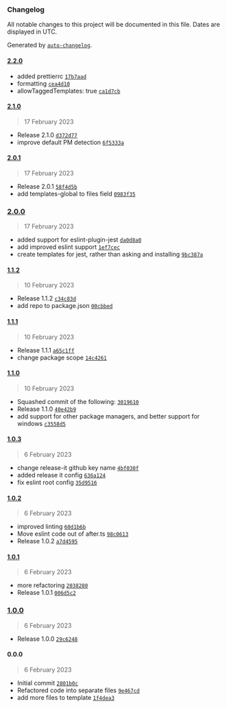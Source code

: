 ### Changelog

All notable changes to this project will be documented in this file. Dates are displayed in UTC.

Generated by [`auto-changelog`](https://github.com/CookPete/auto-changelog).

#### [2.2.0](https://github.com/aarondill/create-ts/compare/2.1.0...2.2.0)

- added prettierrc [`17b7aad`](https://github.com/aarondill/create-ts/commit/17b7aadbdb8868785f1c66e205badd4c01faf134)
- formatting [`cea4d10`](https://github.com/aarondill/create-ts/commit/cea4d10a4c6e208ab70d57a2f058acbc788ef07d)
- allowTaggedTemplates: true [`ca1d7cb`](https://github.com/aarondill/create-ts/commit/ca1d7cbf3de129def50737806970724d0c46f256)

#### [2.1.0](https://github.com/aarondill/create-ts/compare/2.0.1...2.1.0)

> 17 February 2023

- Release 2.1.0 [`d372d77`](https://github.com/aarondill/create-ts/commit/d372d77f76f40b94b88020ebcbb1668016390561)
- improve default PM detection [`6f5333a`](https://github.com/aarondill/create-ts/commit/6f5333a5650bb45f12604214f2a869626b8297ea)

#### [2.0.1](https://github.com/aarondill/create-ts/compare/2.0.0...2.0.1)

> 17 February 2023

- Release 2.0.1 [`58f4d5b`](https://github.com/aarondill/create-ts/commit/58f4d5b74ffa09c6375f70c183e0a782306c76f6)
- add templates-global to files field [`0983f35`](https://github.com/aarondill/create-ts/commit/0983f35545d26cd9c917d85f0d679cc00e56ed8f)

### [2.0.0](https://github.com/aarondill/create-ts/compare/1.1.2...2.0.0)

> 17 February 2023

- added support for eslint-plugin-jest [`da0d8a0`](https://github.com/aarondill/create-ts/commit/da0d8a0e44cb53bc03aadb84a978704e8d0bfac6)
- add improved eslint support [`1ef7cec`](https://github.com/aarondill/create-ts/commit/1ef7cec31f8634875cea05dd9510a2f28975dc7a)
- create templates for jest, rather than asking and installing [`9bc387a`](https://github.com/aarondill/create-ts/commit/9bc387a4dab4588dabd5ebc9104db3b2492ac1a8)

#### [1.1.2](https://github.com/aarondill/create-ts/compare/1.1.1...1.1.2)

> 10 February 2023

- Release 1.1.2 [`c34c83d`](https://github.com/aarondill/create-ts/commit/c34c83db18b55b58c4bd38c61165e529b739eb26)
- add repo to package.json [`00cbbed`](https://github.com/aarondill/create-ts/commit/00cbbed51d7e7275c3779b01170507cc2ed77f6f)

#### [1.1.1](https://github.com/aarondill/create-ts/compare/1.1.0...1.1.1)

> 10 February 2023

- Release 1.1.1 [`a65c1ff`](https://github.com/aarondill/create-ts/commit/a65c1ff0c42c810633ceeeba3f7c42d840cf5629)
- change package scope [`14c4261`](https://github.com/aarondill/create-ts/commit/14c4261877f4c9310cb873c957d2b9dce20aa406)

#### [1.1.0](https://github.com/aarondill/create-ts/compare/1.0.3...1.1.0)

> 10 February 2023

- Squashed commit of the following: [`3019610`](https://github.com/aarondill/create-ts/commit/3019610c68b306dcb711e45452045057832baebf)
- Release 1.1.0 [`40e42b9`](https://github.com/aarondill/create-ts/commit/40e42b9cb296ef1746cedc4a3a4870e2d4d24a28)
- add support for other package managers, and better support for windows [`c3558d5`](https://github.com/aarondill/create-ts/commit/c3558d55786e9d949577148dd49ef67aaacc54f4)

#### [1.0.3](https://github.com/aarondill/create-ts/compare/1.0.2...1.0.3)

> 6 February 2023

- change release-it github key name [`4bf030f`](https://github.com/aarondill/create-ts/commit/4bf030f48eb60d4ec82b80bd23183e334bd15c00)
- added release it config [`636a124`](https://github.com/aarondill/create-ts/commit/636a124cf57035990f14090060fdb38a461f1a57)
- fix eslint root config [`35d9516`](https://github.com/aarondill/create-ts/commit/35d9516d68f493101279d82746cf05db6d968fa2)

#### [1.0.2](https://github.com/aarondill/create-ts/compare/1.0.1...1.0.2)

> 6 February 2023

- improved linting [`60d1b6b`](https://github.com/aarondill/create-ts/commit/60d1b6b42ce44aed7caac15cc7005189cd0136c4)
- Move eslint code out of after.ts [`98c0613`](https://github.com/aarondill/create-ts/commit/98c0613ee5c3014b5652cd870b263eb187b3cf80)
- Release 1.0.2 [`a7d4595`](https://github.com/aarondill/create-ts/commit/a7d45953aa7b12ddc1a9611ff6cc2f2739715868)

#### [1.0.1](https://github.com/aarondill/create-ts/compare/1.0.0...1.0.1)

> 6 February 2023

- more refactoring [`2038280`](https://github.com/aarondill/create-ts/commit/2038280b4f990a59a70665fc5cb83bcf91c69c26)
- Release 1.0.1 [`006d5c2`](https://github.com/aarondill/create-ts/commit/006d5c257f12da782083511300153430ed72a3ed)

### [1.0.0](https://github.com/aarondill/create-ts/compare/0.0.0...1.0.0)

> 6 February 2023

- Release 1.0.0 [`29c6248`](https://github.com/aarondill/create-ts/commit/29c62485ccaf0dcc8897507789c8154ab977b493)

#### 0.0.0

> 6 February 2023

- Initial commit [`2801b0c`](https://github.com/aarondill/create-ts/commit/2801b0c583755db9f9d91309abed41f03cc0ad82)
- Refactored code into separate files [`9e467cd`](https://github.com/aarondill/create-ts/commit/9e467cd254de6cd99d206c60ad400cd78e0291dd)
- add more files to template [`1f4dea3`](https://github.com/aarondill/create-ts/commit/1f4dea3587dfcb90dde87625c3a93a60ce2110d1)
